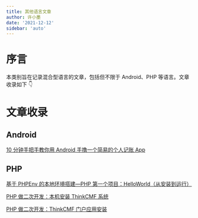 ```yaml
---
title: 其他语言文章
author: 许小墨
date: '2021-12-12'
sidebar: 'auto'
---
```


# 序言

本类别旨在记录混合型语言的文章，包括但不限于 Android、PHP 等语言。文章收录如下 👇

# 文章收录

## Android

[10 分钟手把手教你用 Android 手撸一个简易的个人记账 App](Android/001.md)

## PHP

[基于 PHPEnv 的本地环境搭建—PHP 第一个项目：HelloWorld（从安装到运行）](PHP/001.md)

[PHP 做二次开发：本机安装 ThinkCMF 系统](PHP/002.md)

[PHP 做二次开发：ThinkCMF 门户应用安装](PHP/003.md)

